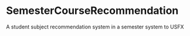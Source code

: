 # SemesterCourseRecommendation
A student subject recommendation system in a semester system to USFX 

